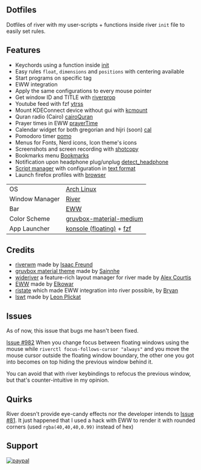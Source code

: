 **Dotfiles**
------------
Dotfiles of river with my user-scripts + functions inside river `init` file to easily set rules.

## Features
* Keychords using a function inside [init](.config/river/init)
* Easy rules `float`, `dimensions` and `positions` with centering available
* Start programs on specific tag
* EWW integration
* Apply the same configurations to every mouse pointer
* Get window ID and TITLE with [riverprop](.config/river/scripts/riverprop)
* Youtube feed with fzf [ytrss](.scripts/ytrss)
* Mount KDEConnect device without gui with [kcmount](.scripts/kcmount)
* Quran radio (Cairo) [cairoQuran](.scripts/bar/cairoQuran)
* Prayer times in EWW [prayerTime](.scripts/bar/prayerTime)
* Calendar widget for both gregorian and hijri (soon) [cal](.scripts/bar/cal)
* Pomodoro timer [pomo](.scripts/bar/pomo)
* Menus for Fonts, Nerd icons, Icon theme's icons
* Screenshots and screen recording with [shotcopy](.scripts/shotcopy)
* Bookmarks menu [Bookmarks](.scripts/bookmark)
* Notification upon headphone plug/unplug [detect_headphone](.scripts/detect_headphone)
* [Script manager](.scripts/sman) with configuration in [text format](.scripts/data/sman.list)
* Launch firefox profiles with [browser](.scripts/browser)

|||
|-|-|
| OS             | [Arch Linux](https://archlinux.org) |
| Window Manager | [River](https://codeberg.org/river/river) |
| Bar            | [EWW](https://github.com/elkowar/eww) |
| Color Scheme   | [gruvbox-material-medium](https://github.com/sainnhe/gruvbox-material) |
| App Launcher   | [konsole (floating)](.scripts/extra/terman) + [fzf](.scripts/sman) |


## Credits
* [riverwm](https://codeberg.org/river/river) made by [Isaac Freund](https://codeberg.org/ifreund)
* [gruvbox material theme](https://github.com/sainnhe/gruvbox-material) made by [Sainnhe](https://github.com/sainnhe)
* [wideriver](https://github.com/alex-courtis/wideriver) a feature-rich layout manager for river made by [Alex Courtis](https://github.com/alex-courtis)
* [EWW](https://github.com/elkowar/eww) made by [Elkowar](https://github.com/elkowar/)
* [ristate](https://gitlab.com/snakedye/ristate/) which made EWW integration into river possible, by [Bryan](https://gitlab.com/snakedye/)
* [lswt](https://git.sr.ht/~leon_plickat/lswt) made by [Leon Plickat](https://git.sr.ht/~leon_plickat)

## Issues
As of now, this issue that bugs me hasn't been fixed.

[Issue #982](https://codeberg.org/river/river/issues/982) When you change focus between floating windows using the mouse while `riverctl focus-follows-cursor "always"` and you move the mouse cursor outside the floating window boundary, the other one you got into becomes on top hiding the previous window behind it.

You can avoid that with river keybindings to refocus the previous window, but that's counter-intuitive in my opinion.

## Quirks
River doesn't provide eye-candy effects nor the developer intends to [Issue #81](https://codeberg.org/river/river/issues/81). It just happened that I used a hack with EWW to render it with rounded corners (used `rgba(40,40,40,0.99)` instead of hex)

## Support
[![paypal](https://www.paypalobjects.com/en_US/i/btn/btn_donateCC_LG.gif)](https://www/paypal.me/warrior0x7)
